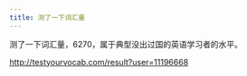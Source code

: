 ```yaml
---
title: 测了一下词汇量
---
```

测了一下词汇量，6270，属于典型没出过国的英语学习者的水平。

http://testyourvocab.com/result?user=11196668
